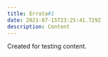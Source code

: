 ```yaml
---
title: Errata#1
date: 2021-07-15T23:25:41.729Z
description: Content
---
```

Created for testing content.